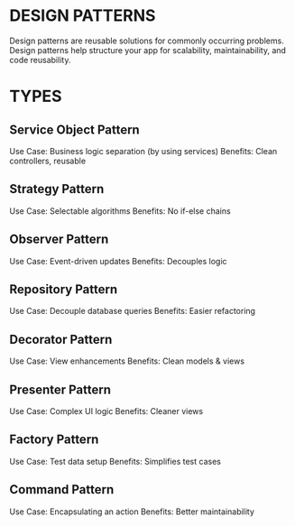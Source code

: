 # DESIGN PATTERNS

Design patterns are reusable solutions for commonly occurring problems. Design patterns help structure your app for scalability, maintainability, and code reusability.

# TYPES

## Service Object Pattern

Use Case: Business logic separation (by using services)
Benefits: Clean controllers, reusable

## Strategy Pattern

Use Case: Selectable algorithms
Benefits: No if-else chains

## Observer Pattern

Use Case: Event-driven updates
Benefits: Decouples logic

## Repository Pattern

Use Case: Decouple database queries
Benefits: Easier refactoring

## Decorator Pattern

Use Case: View enhancements
Benefits: Clean models & views

## Presenter Pattern

Use Case: Complex UI logic
Benefits: Cleaner views

## Factory Pattern

Use Case: Test data setup
Benefits: Simplifies test cases

## Command Pattern

Use Case: Encapsulating an action
Benefits: Better maintainability

